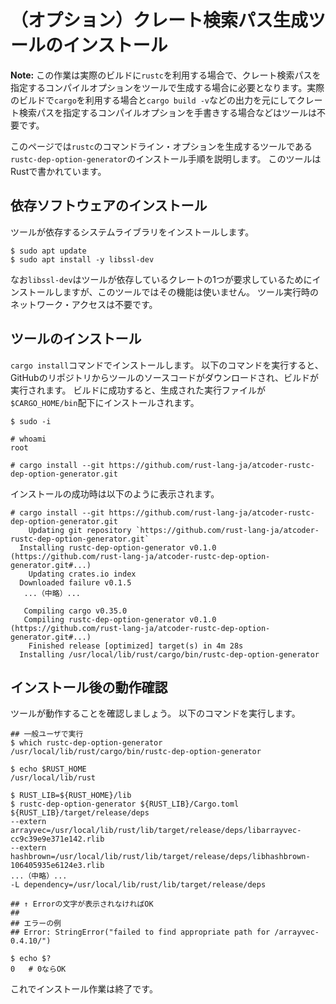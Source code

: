 <!-- -*- coding:utf-8-unix -*- -->

# （オプション）クレート検索パス生成ツールのインストール

**Note:** この作業は実際のビルドに`rustc`を利用する場合で、クレート検索パスを指定するコンパイルオプションをツールで生成する場合に必要となります。実際のビルドで`cargo`を利用する場合と`cargo build -v`などの出力を元にしてクレート検索パスを指定するコンパイルオプションを手書きする場合などはツールは不要です。

このページでは`rustc`のコマンドライン・オプションを生成するツールである`rustc-dep-option-generator`のインストール手順を説明します。
このツールはRustで書かれています。


## 依存ソフトウェアのインストール

ツールが依存するシステムライブラリをインストールします。

```console
$ sudo apt update
$ sudo apt install -y libssl-dev
```

なお`libssl-dev`はツールが依存しているクレートの1つが要求しているためにインストールしますが、このツールではその機能は使いません。
ツール実行時のネットワーク・アクセスは不要です。


## ツールのインストール

`cargo install`コマンドでインストールします。
以下のコマンドを実行すると、GitHubのリポジトリからツールのソースコードがダウンロードされ、ビルドが実行されます。
ビルドに成功すると、生成された実行ファイルが`$CARGO_HOME/bin`配下にインストールされます。

```console
$ sudo -i

# whoami
root

# cargo install --git https://github.com/rust-lang-ja/atcoder-rustc-dep-option-generator.git
```

インストールの成功時は以下のように表示されます。

```console
# cargo install --git https://github.com/rust-lang-ja/atcoder-rustc-dep-option-generator.git
    Updating git repository `https://github.com/rust-lang-ja/atcoder-rustc-dep-option-generator.git`
  Installing rustc-dep-option-generator v0.1.0 (https://github.com/rust-lang-ja/atcoder-rustc-dep-option-generator.git#...)
    Updating crates.io index
  Downloaded failure v0.1.5
   ...（中略）...

   Compiling cargo v0.35.0
   Compiling rustc-dep-option-generator v0.1.0 (https://github.com/rust-lang-ja/atcoder-rustc-dep-option-generator.git#...)
    Finished release [optimized] target(s) in 4m 28s
  Installing /usr/local/lib/rust/cargo/bin/rustc-dep-option-generator
```


## インストール後の動作確認

ツールが動作することを確認しましょう。
以下のコマンドを実行します。

```console
## 一般ユーザで実行
$ which rustc-dep-option-generator
/usr/local/lib/rust/cargo/bin/rustc-dep-option-generator

$ echo $RUST_HOME
/usr/local/lib/rust

$ RUST_LIB=${RUST_HOME}/lib
$ rustc-dep-option-generator ${RUST_LIB}/Cargo.toml ${RUST_LIB}/target/release/deps
--extern arrayvec=/usr/local/lib/rust/lib/target/release/deps/libarrayvec-cc9c39e9e371e142.rlib
--extern hashbrown=/usr/local/lib/rust/lib/target/release/deps/libhashbrown-106405935e6124e3.rlib
...（中略）...
-L dependency=/usr/local/lib/rust/lib/target/release/deps

## ↑ Errorの文字が表示されなければOK
##
## エラーの例
## Error: StringError("failed to find appropriate path for /arrayvec-0.4.10/")

$ echo $?
0   # 0ならOK
```

これでインストール作業は終了です。
